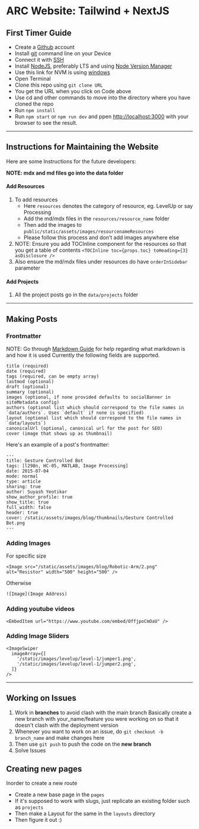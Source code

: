 # ARC Website: Tailwind + NextJS

## First Timer Guide

- Create a [Github](https://github.com/) account
- Install [git](https://git-scm.com/downloads) command line on your Device
- Connect it with [SSH](https://www.theserverside.com/blog/Coffee-Talk-Java-News-Stories-and-Opinions/GitHub-SSH-Windows-Example)
- Install [NodeJS](https://nodejs.org/en/), preferably LTS and using [Node Version Manager](https://github.com/nvm-sh/nvm)
- Use this link for NVM is using [windows](https://github.com/coreybutler/nvm-windows/releases)
- Open Terminal
- Clone this repo using `git clone URL`
- You get the URL when you click on Code above
- Use cd and other commands to move into the directory where you have cloned the repo
- Run `npm install `
- Run `npm start` or `npm run dev` and ppen [http://localhost:3000](http://localhost:3000) with your browser to see the result.

---

## Instructions for Maintaining the Website

Here are some Instructions for the future developers:

**NOTE: mdx and md files go into the data folder**

#### Add Resources

1. To add resources
   - Here `resources` denotes the category of resource, eg. LevelUp or say Processing
   - Add the md/mdx files in the `resources/resource_name` folder
   - Then add the images to `public/static/assets/images/resourcenameResources`
   - Please follow this process and don't add images anywhere else
2. NOTE: Ensure you add TOCInline component for the resources so that you get a table of contents
   `<TOCInline toc={props.toc} toHeading={3} asDisclosure />`
3. Also ensure the md/mdx files under resources do have `orderInSidebar` parameter

#### Add Projects

1. All the project posts go in the `data/projects` folder

---

## Making Posts

### Frontmatter

NOTE: Go through [Markdown Guide](https://www.markdownguide.org/basic-syntax/) for help regarding what markdown is and how it is used
Currently the following fields are supported.

```
title (required)
date (required)
tags (required, can be empty array)
lastmod (optional)
draft (optional)
summary (optional)
images (optional, if none provided defaults to socialBanner in siteMetadata config)
authors (optional list which should correspond to the file names in `data/authors`. Uses `default` if none is specified)
layout (optional list which should correspond to the file names in `data/layouts`)
canonicalUrl (optional, canonical url for the post for SEO)
cover (image that shows up as thumbnail)
```

Here's an example of a post's frontmatter:

```
---
title: Gesture Controlled Bot
tags: [l298n, HC-05, MATLAB, Image Processing]
date: 2015-07-04
mode: normal
type: article
sharing: true
author: Suyash Yeotikar
show_author_profile: true
show_title: true
full_width: false
header: true
cover: /static/assets/images/blog/thumbnails/Gesture Controlled Bot.png
---
```

### Adding Images

For specific size

```
<Image src="/static/assets/images/blog/Robotic-Arm/2.png" alt="Resistor" width="500" height="500" />
```

Otherwise

```
![Image](Image Address)
```

### Adding youtube videos

```
<EmbedItem url="https://www.youtube.com/embed/OffjpoCmOaU" />
```

### Adding Image Sliders

```
<ImageSwiper
  imageArray={[
    '/static/images/levelup/level-1/jumper1.png',
    '/static/images/levelup/level-1/jumper2.png',
  ]}
/>
```

---

## Working on Issues

1. Work in **branches** to avoid clash with the main branch
   Basically create a new branch with your_name/feature you were working on so that it doesn't clash with the deployment version
2. Whenever you want to work on an issue, do `git checkout -b branch_name` and make changes here
3. Then use `git push` to push the code on the **new branch**
4. Solve Issues

## Creating new pages

Inorder to create a new route

- Create a new base page in the `pages`
- If it's supposed to work with slugs, just replicate an existing folder such as `projects`
- Then make a Layout for the same in the `layouts` directory
- Then figure it out :)

